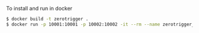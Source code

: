 To install and run in docker

```bash
$ docker build -t zerotrigger .
$ docker run -p 10001:10001 -p 10002:10002 -it --rm --name zerotrigger_service zerotrigger
```
